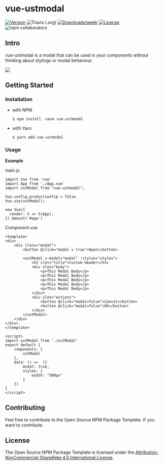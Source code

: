 # vue-ustmodal

[![Version](https://img.shields.io/npm/v/vue-ustmodal.svg)](https://npmjs.org/package/open-source-npm-package-template)
![Travis (.org)](https://img.shields.io/travis/prokopsimek/open-source-npm-package-template)
[![Downloads/week](https://img.shields.io/npm/dw/vue-ustmodal.svg)](https://npmjs.org/package/open-source-npm-package-template)
[![License](https://img.shields.io/npm/l/vue-ustmodal.svg)](https://github.com/danushka96/vue-ustmodal/blob/master/package.json)
![npm collaborators](https://img.shields.io/npm/collaborators/vue-ustmodal)

## Intro

vue-ustmodal is a modal that can be used in your components without thinking about stylings or modal behaviour.

![](https://i.imgur.com/gEP96qq.gif)


## Getting Started

### Installation

- with NPM
  
  ```$ npm install -save vue-ustmodal``` 
- with Yarn 
  
  ```$ yarn add vue-ustmodal```

### Usage

**Example**

main.js
```javascript=true
import Vue from 'vue'
import App from './App.vue'
import ustModal from "vue-ustmodal";

Vue.config.productionTip = false
Vue.use(ustModal);

new Vue({
  render: h => h(App),
}).$mount('#app')
```
Component.vue
```javascript=true
<template>
<div>
    <div class="modal">
        <button @click="modal = true">Open</button>
        
        <ustModal v-model="modal" :styles="styles"> 
            <h3 slot="title">Custom Header</h3>
            <div slot="body">
                <p>This Modal Body</p>
                <p>This Modal Body</p>
                <p>This Modal Body</p>
                <p>This Modal Body</p>
                <p>This Modal Body</p>
            </div>
            <div slot="actions">
                <button @click="modal=false">Cancel</button>
                <button @click="modal=false">OK</button>
            </div>
        </ustModal>
    </div>
</div>
</template>

<script>
import ustModal from './ustModal'
export default {
    components: {
        ustModal
    },
    data: () =>  ({
        modal: true,
        styles: {
            width: "500px"
        }
    })
}
</script>
```

## Contributing

Feel free to contribute to the Open Source NPM Package Template. If you want to contribute.

## License

The Open Source NPM Package Template is licensed under the [Attribution-NonCommercial-ShareAlike 4.0 International License](https://creativecommons.org/licenses/by-nc-sa/4.0/).

